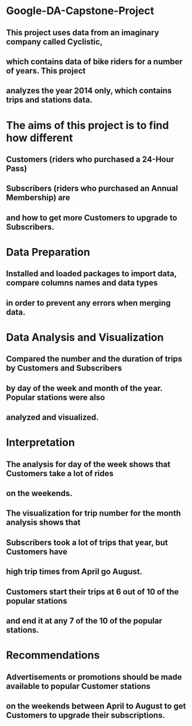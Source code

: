 # Google-DA-Capstone-Project

## This project uses data from an imaginary company called Cyclistic, 
## which contains data of bike riders for a number of years. This project
## analyzes the year 2014 only, which contains trips and stations data.

# The aims of this project is to find how different 
## Customers (riders who purchased a 24-Hour Pass) 
## Subscribers (riders who purchased an Annual Membership) are
## and how to get more Customers to upgrade to Subscribers. 

# Data Preparation
## Installed and loaded packages to import data, compare columns names and data types 
## in order to prevent any errors when merging data.

# Data Analysis and Visualization
## Compared the number and the duration of trips by Customers and Subscribers  
## by day of the week and month of the year. Popular stations were also 
## analyzed and visualized. 

# Interpretation
## The analysis for day of the week shows that Customers take a lot of rides 
## on the weekends.
## The visualization for trip number for the month  analysis shows that 
## Subscribers took a lot of trips that year, but Customers have 
## high trip times from April go August.
## Customers start their trips at 6 out of 10 of the popular stations
## and end it at any 7 of the 10 of the popular stations.

# Recommendations
## Advertisements or promotions should be made available to popular Customer stations
## on the weekends between April to August to get Customers to upgrade their subscriptions.  
